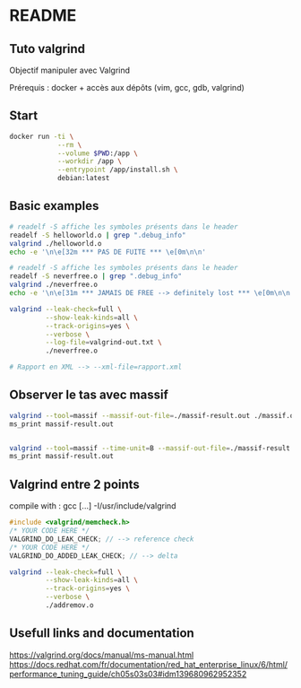 # README

## Tuto valgrind

Objectif manipuler avec Valgrind

Prérequis : docker + accès aux dépôts (vim, gcc, gdb, valgrind)

## Start

```bash
docker run -ti \
            --rm \
            --volume $PWD:/app \
            --workdir /app \
            --entrypoint /app/install.sh \
            debian:latest
```

## Basic examples

```bash
# readelf -S affiche les symboles présents dans le header
readelf -S helloworld.o | grep ".debug_info"
valgrind ./helloworld.o
echo -e '\n\e[32m *** PAS DE FUITE *** \e[0m\n\n'
```

```bash
# readelf -S affiche les symboles présents dans le header
readelf -S neverfree.o | grep ".debug_info"
valgrind ./neverfree.o
echo -e '\n\e[31m *** JAMAIS DE FREE --> definitely lost *** \e[0m\n\n'

valgrind --leak-check=full \
         --show-leak-kinds=all \
         --track-origins=yes \
         --verbose \
         --log-file=valgrind-out.txt \
         ./neverfree.o

# Rapport en XML --> --xml-file=rapport.xml
```

## Observer le tas avec massif

```bash
valgrind --tool=massif --massif-out-file=./massif-result.out ./massif.o
ms_print massif-result.out


valgrind --tool=massif --time-unit=B --massif-out-file=./massif-result.out ./massif.o
ms_print massif-result.out
```

## Valgrind entre 2 points

compile with : gcc [...] -I/usr/include/valgrind

```c
#include <valgrind/memcheck.h>
/* YOUR CODE HERE */
VALGRIND_DO_LEAK_CHECK; // --> reference check
/* YOUR CODE HERE */
VALGRIND_DO_ADDED_LEAK_CHECK; // --> delta
```


```bash
valgrind --leak-check=full \
         --show-leak-kinds=all \
         --track-origins=yes \
         --verbose \
         ./addremov.o
```

## Usefull links and documentation

https://valgrind.org/docs/manual/ms-manual.html
https://docs.redhat.com/fr/documentation/red_hat_enterprise_linux/6/html/performance_tuning_guide/ch05s03s03#idm139680962952352
